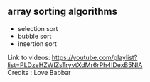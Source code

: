 ## array sorting algorithms

- selection sort
- bubble sort
- insertion sort

Link to videos: https://youtube.com/playlist?list=PLDzeHZWIZsTryvtXdMr6rPh4IDexB5NIA
<br>
Credits : Love Babbar
